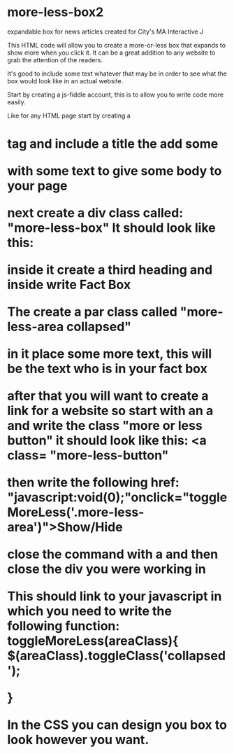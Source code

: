 

# more-less-box2
expandable box for news articles created for City's MA Interactive J

This HTML code will allow you to create a more-or-less box that expands to show more when you click it. It can be a great addition to any website to grab the attention of the readers.

It's good to include some text whatever that may be in order to see what the box would look like in an actual website. 

Start by creating a js-fiddle account, this is to allow you to write code more easily. 

Like for any HTML page start by creating a <h1> tag and include a title
the add some <P> with some text to give some body to your page

next create a div class called: "more-less-box" It should look like this: <div class="more-less-box">

inside it create a third heading and inside write Fact Box 

The create a par class called "more-less-area collapsed"

in it place some more text, this will be the text who is in your fact box

after that you will want to create a link for a website so start with an a and write the class "more or less button" it should look like this: <a class= "more-less-button" 

then write the following href: "javascript:void(0);"onclick="toggleMoreLess('.more-less-area')">Show/Hide

close the command with a </a> and then close the div you were working in

This should link to your javascript in which you need to write the following function: toggleMoreLess(areaClass){
$(areaClass).toggleClass('collapsed');

}

In the CSS you can design you box to look however you want. 
